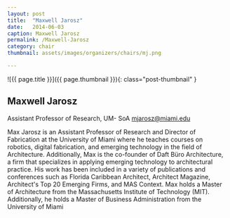 ```yaml
---
layout: post
title:  "Maxwell Jarosz"
date:   2014-06-03
caption: Maxwell Jarosz
permalink: /Maxwell-Jarosz 
category: chair
thumbnail: assets/images/organizers/chairs/mj.png

---
```

![{{ page.title }}]({{ page.thumbnail }}){: class="post-thumbnail" }

## Maxwell Jarosz 

Assistant Professor of Research, UM- SoA 
mjarosz@miami.edu 

Max Jarosz is an Assistant Professor of Research and Director of Fabrication at the University of Miami where he teaches courses on robotics, digital fabrication, and emerging technology in the field of Architecture. Additionally, Max is the co-founder of Daft Büro Architecture, a firm that specializes in applying emerging technology to architectural practice. His work has been included in a variety of publications and conferences such as Florida Caribbean Architect, Architect Magazine, Architect's Top 20 Emerging Firms, and MAS Context. Max holds a Master of Architecture from the Massachusetts Institute of Technology (MIT). Additionally, he holds a Master of Business Administration from the University of Miami